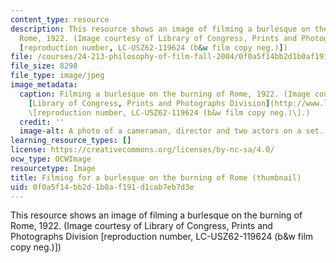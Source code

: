 ```yaml
---
content_type: resource
description: This resource shows an image of filming a burlesque on the burning of
  Rome, 1922. (Image courtesy of Library of Congress, Prints and Photographs Division
  [reproduction number, LC-USZ62-119624 (b&w film copy neg.)])
file: /courses/24-213-philosophy-of-film-fall-2004/0f0a5f14bb2d1b0af191d1cab7eb7d3e_24-213f04-th.jpg
file_size: 8298
file_type: image/jpeg
image_metadata:
  caption: Filming a burlesque on the burning of Rome, 1922. (Image courtesy of the
    [Library of Congress, Prints and Photographs Division](http://www.loc.gov/rr/print)
    \[reproduction number, LC-USZ62-119624 (b&w film copy neg.)\].)
  credit: ''
  image-alt: A photo of a cameraman, director and two actors on a set.
learning_resource_types: []
license: https://creativecommons.org/licenses/by-nc-sa/4.0/
ocw_type: OCWImage
resourcetype: Image
title: Filming for a burlesque on the burning of Rome (thumbnail)
uid: 0f0a5f14-bb2d-1b0a-f191-d1cab7eb7d3e
---
```

This resource shows an image of filming a burlesque on the burning of Rome, 1922. (Image courtesy of Library of Congress, Prints and Photographs Division [reproduction number, LC-USZ62-119624 (b&w film copy neg.)])